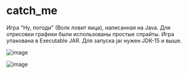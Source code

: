 # catch_me
Игра "Ну, погоди" (Волк ловит яица), написанная на Java.
Для отрисовки графики были использованы простые спрайты.
Игра упакована в Executable JAR.
Для запуска jar нужен JDK-15 и выше.


![image](https://user-images.githubusercontent.com/72015351/172027450-f20952bb-c1d9-4090-bebe-d54ea2e7ad23.png)


![image](https://user-images.githubusercontent.com/72015351/172027464-b43ee018-a69e-46e0-bae3-b75fe8067f7b.png)
